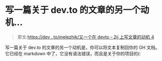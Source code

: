 # 写一篇关于 dev.to 的文章的另一个动机...

> 原文:[https://dev . to/melezhik/又一个在 devto - 2ij 上写文章的动机 4](https://dev.to/melezhik/yet-another-motivation-to-write-an-article-on-devto---2ij4)

写一篇关于 dev.to 的文章的另一个动机是，你可以将文本复制回你的 GH 文档。它已经在 markdown 中了，它没有语法错误，而且是关于你的项目的(: